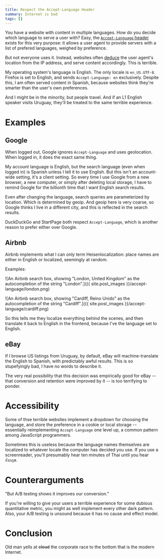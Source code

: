 ```yaml
---
title: Respect the Accept-Language Header
summary: Internet is bad
tags: []
---
```


You have a website with content in multiple languages. How do you decide which
language to serve a user with? Easy, the [`Accept-Language`
header](https://developer.mozilla.org/en-US/docs/Web/HTTP/Headers/Accept-Language)
exists for this very purpose: it allows a user agent to provide servers with a
list of prefered languages, weighed by preference.

But not everyone uses it. Instead, websites often
[deduce](https://en.wikipedia.org/wiki/Geolocation_software) the user agent's
location from the IP address, and serve content accordingly. This is terrible.

My operating system's language is English. The only locale is
`en_US.UTF-8`. Firefox is set to English, and sends `Accept-Language: en` exclusively. Despite this, I am often served content in Spanish, because websites think they're smarter than the user's own preferences.

And I might be in the minority, but people travel. And if an L1 English speaker
visits Uruguay, they'll be treated to the same terrible experience.

# Examples

## Google

When logged out, Google ignores `Accept-Language` and uses geolocation. When logged
in, it does the exact same thing.

My account language is English, but the search language (even when logged in) is Spanish unless I tell
it to use English. But this isn't an account-wide setting, it's a client setting. So every time I use Google from a new
browser, a new computer, or simply after deleting local storage, I have to
remind Google for the billionth time that I want English search results.

Even after changing the language, search queries are parameterized by
location. Which is determined by geoip. And geoip here is very coarse, so Google
thinks I live in a different city, and this is reflected in the search results.

DuckDuckGo and StartPage both respect `Accept-Language`, which is another reason
to prefer either over Google.

## Airbnb

Airbnb implements what I can only term Heisenlocalization: place names are
either in English or localized, seemingly at random.

Examples:

![An Airbnb search box, showing "London, United Kingdom" as the autocompletion of the string "London".]({{ site.post_images }}/accept-language/london.png)

![An Airbnb search box, showing "Cardiff, Reino Unido" as the autocompletion of the string "Cardiff".]({{ site.post_images }}/accept-language/cardiff.png)

So this tells me they localize everything behind the scenes, and then translate
it back to English in the frontend, because I've the language set to English.

## eBay

If I browse US listings from Uruguay, by default, eBay will machine-translate
the English to Spanish, with predictably awful results. This is so stupefyingly
bad, I have no words to describe it.

The very real possibility that this decision was empirically good for eBay --
that conversion and retention were improved by it -- is too terrifying to
ponder.

# Accessibility

Some of thse terrible websites implement a dropdown for choosing the language,
and store the preference in a cookie or local storage -- essentially
reimplementing `Accept-Language` one level up, a common pattern among JavaScript
programmers.

Sometimes this is useless because the language names themselves are localized to
whatever locale the computer has decided you use. If you use a screenreader,
you'll presumably hear ten minutes of Thai until you hear อังกฤษ.

# Counterarguments

"But A/B testing shows it improves our conversion."

If you're willing to give your users a terrible experience for some dubious
quantitative metric, you might as well implement every other dark pattern. Also,
your A/B testing is unsound because it has no cause and effect model.

# Conclusion

Old man yells at ~~cloud~~ the corporate race to the bottom that is the modern
Internet.
